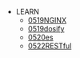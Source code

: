
* LEARN
    * [0519NGINX](doc\0519nginx.md)
    * [0519dosify](doc\0519win10docsify.md)
    * [0520es](doc\0520es集群.md)
    * [0522RESTful](doc\0522restful.md)

  

